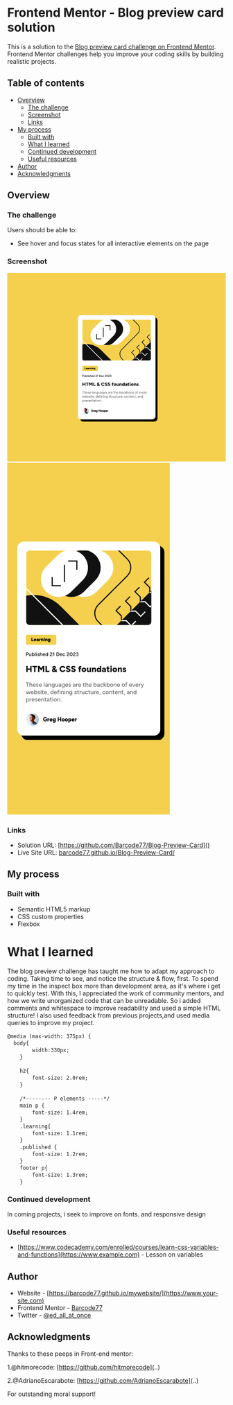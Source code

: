 # Frontend Mentor - Blog preview card solution

This is a solution to the [Blog preview card challenge on Frontend Mentor](https://www.frontendmentor.io/challenges/blog-preview-card-ckPaj01IcS). Frontend Mentor challenges help you improve your coding skills by building realistic projects. 

## Table of contents

- [Overview](#overview)
  - [The challenge](#the-challenge)
  - [Screenshot](#screenshot)
  - [Links](#links)
- [My process](#my-process)
  - [Built with](#built-with)
  - [What I learned](#what-i-learned)
  - [Continued development](#continued-development)
  - [Useful resources](#useful-resources)
- [Author](#author)
- [Acknowledgments](#acknowledgments)


## Overview

### The challenge

Users should be able to:

- See hover and focus states for all interactive elements on the page

### Screenshot

![](./design/image.png)
![](./design/mobile-screenshot.png)

### Links

- Solution URL: [https://github.com/Barcode77/Blog-Preview-Card]()
- Live Site URL: [barcode77.github.io/Blog-Preview-Card/](https://your-live-site-url.com)

## My process

### Built with

- Semantic HTML5 markup
- CSS custom properties
- Flexbox


# What I learned
The blog preview challenge has taught me how to adapt my approach to coding.
Taking time to see, and notice the structure & flow, first.
To spend my time in the inspect box more than development area, as it's where i get to quickly test.
With this, I appreciated the work of community mentors, and how we write unorganized code that can be unreadable.
So i added comments and whitespace to improve readability and used a simple HTML structure!
I also used feedback from previous projects,and used media queries to improve my project.



```
@media (max-width: 375px) {
  body{
        width:330px;
    }

    h2{
        font-size: 2.0rem;
    }

    /*-------- P elements -----*/
    main p {
        font-size: 1.4rem;
    }
    .learning{
        font-size: 1.1rem;
    }
    .published {
        font-size: 1.2rem;
    }
    footer p{
        font-size: 1.3rem;
    }
```


### Continued development

In coming projects, i seek to improve on fonts. and responsive design

### Useful resources

- [https://www.codecademy.com/enrolled/courses/learn-css-variables-and-functions](https://www.example.com) - Lesson on variables

## Author

- Website - [https://barcode77.github.io/mywebsite/](https://www.your-site.com)
- Frontend Mentor - [Barcode77](https://www.frontendmentor.io/profile/yourusername)
- Twitter - [@ed_all_at_once](https://www.twitter.com/yourusername)


## Acknowledgments
Thanks to these peeps in Front-end mentor:

1.@hitmorecode: [https://github.com/hitmorecode](..)

2.@AdrianoEscarabote: [https://github.com/AdrianoEscarabote](..)

For outstanding moral support!

